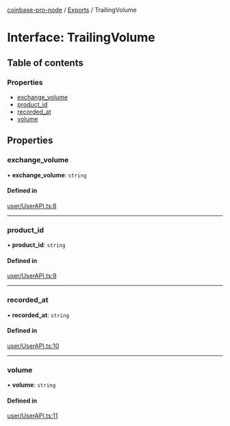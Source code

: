[coinbase-pro-node](../README.md) / [Exports](../modules.md) / TrailingVolume

# Interface: TrailingVolume

## Table of contents

### Properties

- [exchange_volume](TrailingVolume.md#exchange_volume)
- [product_id](TrailingVolume.md#product_id)
- [recorded_at](TrailingVolume.md#recorded_at)
- [volume](TrailingVolume.md#volume)

## Properties

### exchange_volume

• **exchange_volume**: `string`

#### Defined in

[user/UserAPI.ts:8](https://github.com/bennycode/coinbase-pro-node/blob/2016513/src/user/UserAPI.ts#L8)

---

### product_id

• **product_id**: `string`

#### Defined in

[user/UserAPI.ts:9](https://github.com/bennycode/coinbase-pro-node/blob/2016513/src/user/UserAPI.ts#L9)

---

### recorded_at

• **recorded_at**: `string`

#### Defined in

[user/UserAPI.ts:10](https://github.com/bennycode/coinbase-pro-node/blob/2016513/src/user/UserAPI.ts#L10)

---

### volume

• **volume**: `string`

#### Defined in

[user/UserAPI.ts:11](https://github.com/bennycode/coinbase-pro-node/blob/2016513/src/user/UserAPI.ts#L11)
